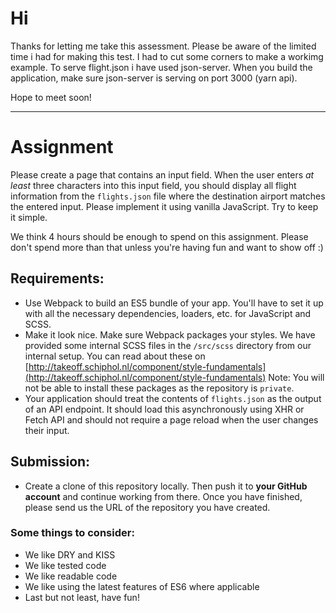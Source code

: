 # Hi
Thanks for letting me take this assessment. Please be aware of the limited time i had for making this test. I had to cut some corners to make a workimg example.
To serve flight.json i have used json-server. When you build the application, make sure json-server is serving on port 3000 (yarn api).

Hope to meet soon!

----------------------------------

# Assignment
Please create a page that contains an input field.
When the user enters *at least* three characters into this input field,
you should display all flight information from the `flights.json` file where the destination airport matches the entered input.
Please implement it using vanilla JavaScript. Try to keep it simple.

We think 4 hours should be enough to spend on this assignment.
Please don't spend more than that unless you're having fun and want to show off :)

## Requirements:
- Use Webpack to build an ES5 bundle of your app. You'll have to set it up with all the necessary dependencies, loaders, etc. for JavaScript and SCSS.
- Make it look nice. Make sure Webpack packages your styles. We have provided some internal SCSS files in the `/src/scss` directory from our internal setup.
You can read about these on [http://takeoff.schiphol.nl/component/style-fundamentals](http://takeoff.schiphol.nl/component/style-fundamentals)
Note: You will not be able to install these packages as the repository is `private`.
- Your application should treat the contents of `flights.json` as the output of an API endpoint.
It should load this asynchronously using XHR or Fetch API and should not require a page reload when the user changes their input.

## Submission:
- Create a clone of this repository locally.
Then push it to **your GitHub account** and continue working from there. 
Once you have finished, please send us the URL of the repository you have created.

### Some things to consider:
- We like DRY and KISS
- We like tested code
- We like readable code
- We like using the latest features of ES6 where applicable
- Last but not least, have fun!
